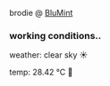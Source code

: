 brodie @ [BluMint](https://www.linkedin.com/company/blumint-io/)

<!--weather_start-->
### working conditions..

weather: clear sky ☀️

temp: 28.42 °C 🥶

<!--weather_end-->
